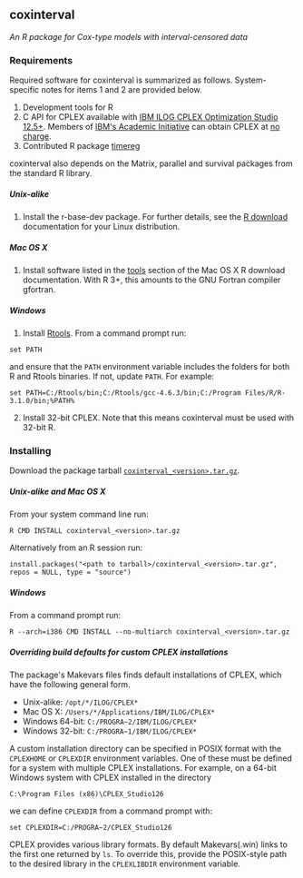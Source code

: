 ## coxinterval

*An R package for Cox-type models with interval-censored data*

### Requirements

Required software for coxinterval is summarized as follows. System-specific notes for items 1 and 2 are provided below.

1. Development tools for R
2. C API for CPLEX available with [IBM ILOG CPLEX Optimization Studio 12.5+](http://www-01.ibm.com/software/commerce/optimization/cplex-optimizer/). Members of [IBM's Academic Initiative](http://www-304.ibm.com/ibm/university/academic/pub/page/academic_initiative) can obtain CPLEX at [no charge](https://www.ibm.com/developerworks/community/blogs/jfp/entry/cplex_studio_in_ibm_academic_initiative?lang=en).
3. Contributed R package [timereg](http://cran.r-project.org/web/packages/timereg/index.html)

coxinterval also depends on the Matrix, parallel and survival packages from the standard R library.

##### Unix-alike

1. Install the r-base-dev package. For further details, see the [R download](http://cran.r-project.org/bin/linux/) documentation for your Linux distribution.

##### Mac OS X

1. Install software listed in the [tools](http://cran.r-project.org/bin/macosx/tools) section of the Mac OS X R download documentation. With R 3+, this amounts to the GNU Fortran compiler gfortran.

##### Windows

1. Install [Rtools](http://cran.r-project.org/bin/windows/Rtools/). From a command prompt run:

```
set PATH
```

and ensure that the `PATH` environment variable includes the folders for both R and Rtools binaries. If not, update `PATH`. For example:

```
set PATH=C:/Rtools/bin;C:/Rtools/gcc-4.6.3/bin;C:/Program Files/R/R-3.1.0/bin;%PATH%
```

2. Install 32-bit CPLEX. Note that this means coxinterval must be used with 32-bit R. 

### Installing

Download the package tarball [`coxinterval_<version>.tar.gz`](https://github.com/aboruvka/coxinterval/releases).

##### Unix-alike and Mac OS X

From your system command line run:

```
R CMD INSTALL coxinterval_<version>.tar.gz
```

Alternatively from an R session run:

```
install.packages("<path to tarball>/coxinterval_<version>.tar.gz", repos = NULL, type = "source")
```

##### Windows

From a command prompt run:

```
R --arch=i386 CMD INSTALL --no-multiarch coxinterval_<version>.tar.gz
```

##### Overriding build defaults for custom CPLEX installations

The package's Makevars files finds default installations of CPLEX, which have the following general form.

- Unix-alike: `/opt/*/ILOG/CPLEX*`
- Mac OS X: `/Users/*/Applications/IBM/ILOG/CPLEX*`
- Windows 64-bit: `C:/PROGRA~2/IBM/ILOG/CPLEX*`
- Windows 32-bit: `C:/PROGRA~1/IBM/ILOG/CPLEX*`

A custom installation directory can be specified in POSIX format with the `CPLEXHOME` or `CPLEXDIR` environment variables. One of these must be defined for a system with multiple CPLEX installations. For example, on a 64-bit Windows system with CPLEX installed in the directory

```
C:\Program Files (x86)\CPLEX_Studio126
```

we can define `CPLEXDIR` from a command prompt with:

```
set CPLEXDIR=C:/PROGRA~2/CPLEX_Studio126
```

CPLEX provides various library formats. By default Makevars(.win) links to the first one returned by `ls`. To override this, provide the POSIX-style path to the desired library in the `CPLEXLIBDIR` environment variable.

